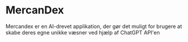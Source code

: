 # MercanDex
Mercandex er en AI-drevet applikation, der gør det muligt for brugere at skabe deres egne unikke væsner ved hjælp af ChatGPT API'en

